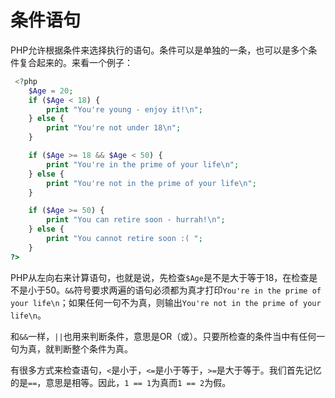 # 条件语句

PHP允许根据条件来选择执行的语句。条件可以是单独的一条，也可以是多个条件复合起来的。来看一个例子：

```php
 <?php
    $Age = 20;
    if ($Age < 18) {
        print "You're young - enjoy it!\n";
    } else {
        print "You're not under 18\n";
    }

    if ($Age >= 18 && $Age < 50) {
        print "You're in the prime of your life\n";
    } else {
        print "You're not in the prime of your life\n";
    }

    if ($Age >= 50) {
        print "You can retire soon - hurrah!\n";
    } else {
        print "You cannot retire soon :( ";
    }
?>
```
PHP从左向右来计算语句，也就是说，先检查`$Age`是不是大于等于18，在检查是不是小于50。`&&`符号要求两遍的语句必须都为真才打印`You're in the prime of your life\n`；如果任何一句不为真，则输出`You're not in the prime of your life\n`。

和`&&`一样，`||`也用来判断条件，意思是OR（或）。只要所检查的条件当中有任何一句为真，就判断整个条件为真。

有很多方式来检查语句，`<`是小于，`<=`是小于等于，`>=`是大于等于。我们首先记忆的是`==`，意思是相等。因此，`1 == 1`为真而`1 == 2`为假。
